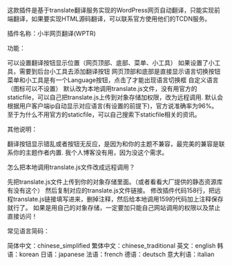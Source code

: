 这款插件是基于translate翻译服务实现的WordPress网页自动翻译，只能实现前端翻译，如果要实现HTML源码翻译，可以联系官方使用他们的TCDN服务。

插件名称：小半网页翻译(WPTR)


功能：

可以设置翻译按钮显示位置（网页顶部、底部、菜单、小工具）
如果设置了小工具，需要到后台小工具去添加翻译按钮
网页顶部和底部是直接显示语言切换按钮
菜单和小工具是有一个Language按钮，点击了才能出现语言切换框
自定义语言（图标可以不设置）
默认改为本地调用translate.js文件，没有用官方的staticfile，可以自己把translate.js上传到对象存储加权限，改为远程调用.
默认会根据用户客户端ip自动显示对应语言(有设置的前提下)，官方说准确率为96%。
至于为什么不用官方的staticfile，可以自己搜索下staticfile相关的资讯。

其他说明：

翻译按钮显示错乱或者按钮无反应，是因为和你的主题不兼容，最完美的兼容是联系你的主题作者内置.
我个人博客没有用，因为没这个需求。

怎么把本地调用translate.js文件改成远程调用？

先把translate.js文件上传到你的对象存储里面。（或者看看大厂提供的静态资源库有没有这个）
然后复制对应的translate.js文件链接。
修改插件代码158行，把远程translate.js链接填写进来，删掉注释，然后给本地调用159的代码加上注释保存就行了。
如果是用自己的对象存储，一定要加只能自己网站调用的权限以及禁止直接访问！


常见语言简码：

简体中文：chinese_simplified
繁体中文：chinese_traditional
英文：english
韩语：korean
日语：japanese
法语：french
德语：deutsch
意大利语：italian
